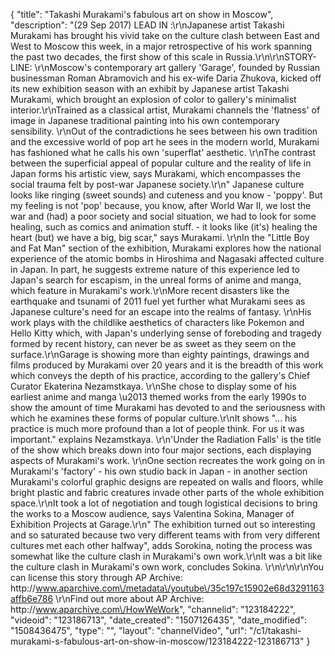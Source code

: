 {
    "title": "Takashi Murakami's fabulous art on show in Moscow",
    "description": "(29 Sep 2017) LEAD IN :\r\nJapanese artist Takashi Murakami has brought his vivid take on the culture clash between East and West to Moscow this week, in a major retrospective of his work spanning the past two decades, the first show of this scale in Russia.\r\n\r\nSTORY-LINE: \r\nMoscow's contemporary art gallery 'Garage',  founded by Russian businessman Roman Abramovich and his ex-wife Daria Zhukova, kicked off its new exhibition season with an  exhibit by Japanese artist Takashi Murakami,  which brought an explosion of color to gallery's minimalist interior.\r\nTrained as a classical artist, Murakami channels the 'flatness' of image in Japanese traditional painting into his own contemporary sensibility. \r\nOut of the contradictions he sees between his own tradition and the excessive world of pop art he sees in the modern world, Murakami has fashioned what he calls his own 'superflat' aesthetic. \r\nThe contrast between the superficial appeal of popular culture  and the reality of life in Japan forms his artistic view, says Murakami, which encompasses the social trauma felt by post-war Japanese society.\r\n\" Japanese culture looks like ringing (sweet sounds) and cuteness and you know  - 'poppy'. But my feeling is not 'pop' because, you know, after World War II, we lost the war and (had) a poor society and social situation, we had to look for some healing, such as comics and animation stuff. - it looks like (it's) healing the heart (but) we have a big, big scar,\" says Murakami. \r\nIn the \"Little Boy and Fat Man\" section of the exhibition,  Murakami explores how the national experience of the atomic bombs in Hiroshima and Nagasaki affected culture in Japan. In part, he suggests extreme nature of this experience led to Japan's search for escapism, in the unreal forms of anime and manga, which feature in Murakami's work.\r\nMore recent disasters like the earthquake and tsunami of 2011 fuel yet further what Murakami sees as Japanese culture's need for an escape into the realms of fantasy. \r\nHis work plays with the childlike aesthetics of characters like Pokemon and Hello Kitty which, with Japan's underlying sense of foreboding and tragedy formed by recent history, can never be as sweet as they seem on the surface.\r\nGarage is showing more than eighty paintings, drawings and films produced by Murakami over 20 years and it is the breadth of this work which conveys the depth of his practice, according to the gallery's Chief Curator Ekaterina Nezamstkaya. \r\nShe chose to display some of his earliest anime and manga \u2013 themed works from the early 1990s to show the amount of time Murakami has devoted to and the seriousness with which he examines these forms of popular culture.\r\nIt shows \"... his practice is much more profound than a lot of people think. For us it was important.\" explains Nezamstkaya. \r\n'Under the Radiation Falls' is the title of the show which breaks down into  four major sections, each displaying aspects of Murakami's work. \r\nOne section recreates the work going on in Murakami's 'factory'  - his own studio back in Japan -  in another section Murakami's colorful graphic designs are repeated on walls and floors, while bright plastic and fabric creatures invade other parts of the whole exhibition space.\r\nIt took a lot of negotiation and tough logistical decisions to bring the works to a Moscow audience, says Valentina Sokina, Manager of Exhibition Projects at Garage.\r\n\" The exhibition turned out so interesting and so saturated because two very different teams with from very different cultures met each other halfway\", adds Sorokina, noting the process was somewhat like the culture clash in Murakami's own work.\r\nIt was a bit like the culture clash in Murakami's own work, concludes Sokina. \r\n\r\n\r\nYou can license this story through AP Archive: http:\/\/www.aparchive.com\/metadata\/youtube\/35c197c15902e68d3291163affb6e786 \r\nFind out more about AP Archive: http:\/\/www.aparchive.com\/HowWeWork",
    "channelid": "123184222",
    "videoid": "123186713",
    "date_created": "1507126435",
    "date_modified": "1508436475",
    "type": "",
    "layout": "channelVideo",
    "url": "\/c1\/takashi-murakami-s-fabulous-art-on-show-in-moscow\/123184222-123186713"
}